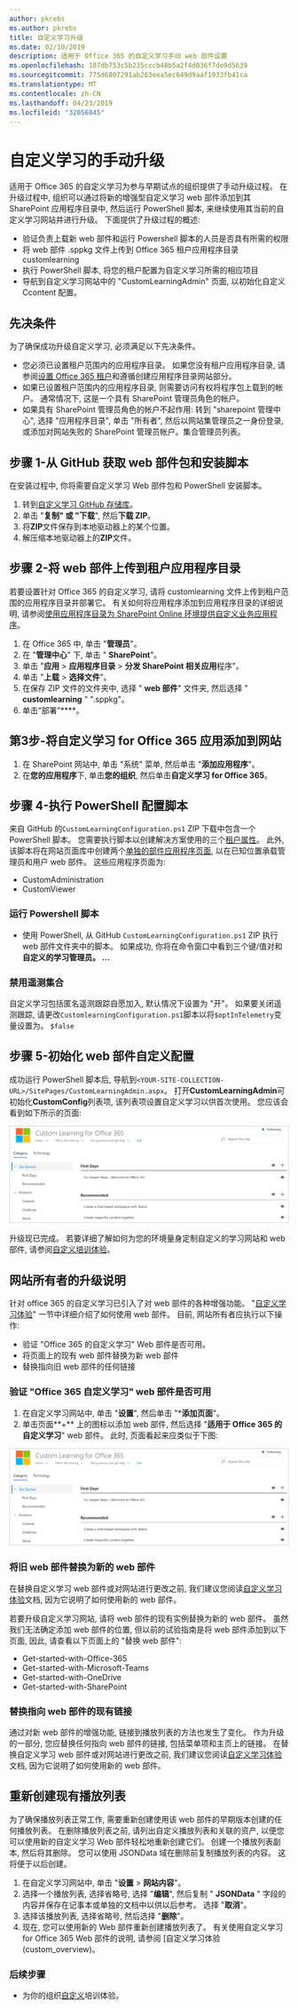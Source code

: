 ```yaml
---
author: pkrebs
ms.author: pkrebs
title: 自定义学习升级
ms.date: 02/10/2019
description: 适用于 Office 365 的自定义学习手动 web 部件设置
ms.openlocfilehash: 107db753c5b235cccb48b5a2f4d036f7de9d5639
ms.sourcegitcommit: 775d6807291ab263eea5ec649d9aaf1933fb41ca
ms.translationtype: MT
ms.contentlocale: zh-CN
ms.lasthandoff: 04/23/2019
ms.locfileid: "32056045"
---
```

# <a name="manual-upgrade-for-custom-learning"></a>自定义学习的手动升级

适用于 Office 365 的自定义学习为参与早期试点的组织提供了手动升级过程。 在升级过程中, 组织可以通过将新的增强型自定义学习 web 部件添加到其 SharePoint 应用程序目录中, 然后运行 PowerShell 脚本, 来继续使用其当前的自定义学习网站并进行升级。 下面提供了升级过程的概述: 

- 验证负责上载新 web 部件和运行 Powershell 脚本的人员是否具有所需的权限
- 将 web 部件 .sppkg 文件上传到 Office 365 租户应用程序目录 customlearning
- 执行 PowerShell 脚本, 将您的租户配置为自定义学习所需的相应项目
- 导航到自定义学习网站中的 "CustomLearningAdmin" 页面, 以初始化自定义 Ccontent 配置。

## <a name="prerequisites"></a>先决条件
为了确保成功升级自定义学习, 必须满足以下先决条件。 

- 您必须已设置租户范围内的应用程序目录。 如果您没有租户应用程序目录, 请参阅[设置 Office 365 租户](https://docs.microsoft.com/en-us/sharepoint/dev/spfx/set-up-your-developer-tenant#create-app-catalog-site)和遵循创建应用程序目录网站部分。 
- 如果已设置租户范围内的应用程序目录, 则需要访问有权将程序包上载到的帐户。 通常情况下, 这是一个具有 SharePoint 管理员角色的帐户。 
- 如果具有 SharePoint 管理员角色的帐户不起作用: 转到 "sharepoint 管理中心", 选择 "应用程序目录", 单击 "所有者", 然后以网站集管理员之一身份登录, 或添加对网站失败的 SharePoint 管理员帐户。集合管理员列表。 

## <a name="step-1---get-the-web-part-package-and-setup-script-from-github"></a>步骤 1-从 GitHub 获取 web 部件包和安装脚本
在安装过程中, 你将需要自定义学习 Web 部件包和 PowerShell 安装脚本。

1. 转到[自定义学习 GitHub 存储库](https://github.com/pnp/custom-learning-office-365)。
2. 单击 "**复制" 或 "下载**", 然后**下载 ZIP**。   
3. 将**ZIP**文件保存到本地驱动器上的某个位置。
4. 解压缩本地驱动器上的**ZIP**文件。

## <a name="step-2---upload-the-web-part-to-the-tenant-app-catalog"></a>步骤 2-将 web 部件上传到租户应用程序目录
若要设置针对 Office 365 的自定义学习, 请将 customlearning 文件上传到租户范围的应用程序目录并部署它。 有关如何将应用程序添加到应用程序目录的详细说明, 请参阅[使用应用程序目录为 SharePoint Online 环境提供自定义业务应用程序](https://docs.microsoft.com/en-us/sharepoint/use-app-catalog)。

1. 在 Office 365 中, 单击 "**管理员**"。
2. 在 "**管理中心**" 下, 单击 " **SharePoint**"。
3. 单击 "**应用** > **应用程序目录** > **分发 SharePoint 相关应用**程序"。
4. 单击 "**上载** > **选择文件**"。
5. 在保存 ZIP 文件的文件夹中, 选择 " **web 部件**" 文件夹, 然后选择 " **customlearning** " ".sppkg"。
6. 单击“部署”****。

## <a name="step-3---add-the-custom-learning-for-office-365-app-to-the-site"></a>第3步-将自定义学习 for Office 365 应用添加到网站

1. 在 SharePoint 网站中, 单击 "系统" 菜单, 然后单击 "**添加应用程序**"。 
2. 在**您的应用程序**下, 单击**您的组织**, 然后单击**自定义学习 for Office 365**。 

## <a name="step-4---execute-powershell-configuration-script"></a>步骤 4-执行 PowerShell 配置脚本
来自 GitHub 的`CustomLearningConfiguration.ps1` ZIP 下载中包含一个 PowerShell 脚本。 您需要执行脚本以创建解决方案使用的三个[租户属性](https://docs.microsoft.com/en-us/sharepoint/dev/spfx/tenant-properties)。 此外, 该脚本将在网站页面库中创建两个[单独的部件应用程序页面](https://docs.microsoft.com/en-us/sharepoint/dev/spfx/web-parts/single-part-app-pages), 以在已知位置承载管理员和用户 web 部件。 这些应用程序页面为:

- CustomAdministration
- CustomViewer

### <a name="to-run-the-powershell-script"></a>运行 Powershell 脚本
- 使用 PowerShell, 从 GitHub `CustomLearningConfiguration.ps1` ZIP 执行 web 部件文件夹中的脚本。 如果成功, 你将在命令窗口中看到三个键/值对和**自定义的学习管理员。 ...**

### <a name="disabling-telemetry-collection"></a>禁用遥测集合
自定义学习包括匿名遥测跟踪自愿加入, 默认情况下设置为 "开"。 如果要关闭遥测跟踪, 请更改`CustomlearningConfiguration.ps1`脚本以将`$optInTelemetry`变量设置为。 `$false`

## <a name="step-5---initialize-web-part-custom-configuration"></a>步骤 5-初始化 web 部件自定义配置
成功运行 PowerShell 脚本后, 导航到`<YOUR-SITE-COLLECTION-URL>/SitePages/CustomLearningAdmin.aspx`。 打开**CustomLearningAdmin**可初始化**CustomConfig**列表项, 该列表项设置自定义学习以供首次使用。 您应该会看到如下所示的页面:

![cg-adminapppage](media/cg-adminapppage.png)

升级现已完成。 若要详细了解如何为您的环境量身定制自定义的学习网站和 web 部件, 请参阅[自定义培训体验](custom_overview.md)。

## <a name="upgrade-instructions-for-site-owners"></a>网站所有者的升级说明
针对 office 365 的自定义学习已引入了对 web 部件的各种增强功能。 "[自定义学习体验](custom_overview.md)" 一节中详细介绍了如何使用 web 部件。 目前, 网站所有者应执行以下操作:  

- 验证 "Office 365 的自定义学习" Web 部件是否可用。 
- 将页面上的现有 web 部件替换为新 web 部件
- 替换指向旧 web 部件的任何链接

### <a name="verify-the-custom-learning-for-office-365-web-part-is-available"></a>验证 "Office 365 自定义学习" web 部件是否可用
1.  在自定义学习网站中, 单击 "**设置**", 然后单击 "***添加页面**"。
2.  单击页面**+** 上的图标以添加 web 部件, 然后选择 "**适用于 Office 365 的自定义学习**" web 部件。 此时, 页面看起来应类似于下图:

![cg-adminapppage](media/cg-adminapppage.png)
 
### <a name="replace-the-old-web-part-with-the-new-web-part"></a>将旧 web 部件替换为新的 web 部件
在替换自定义学习 web 部件或对网站进行更改之前, 我们建议您阅读[自定义学习体验](custom_overview.md)文档, 因为它说明了如何使用新的 web 部件。 

若要升级自定义学习网站, 请将 web 部件的现有实例替换为新的 web 部件。 虽然我们无法确定添加 web 部件的位置, 但以前的试验指南是将 web 部件添加到以下页面, 因此, 请查看以下页面上的 "替换 web 部件":

- Get-started-with-Office-365
- Get-started-with-Microsoft-Teams
- Get-started-with-OneDrive
- Get-started-with-SharePoint

### <a name="replace-existing-links-to-the-web-part"></a>替换指向 web 部件的现有链接
通过对新 web 部件的增强功能, 链接到播放列表的方法也发生了变化。 作为升级的一部分, 您应替换任何指向 web 部件的链接, 包括菜单项和主页上的链接。 在替换自定义学习 web 部件或对网站进行更改之前, 我们建议您阅读[自定义学习体验](custom_overview.md)文档, 因为它说明了如何使用新的 web 部件。 

## <a name="recreate-existing-playlists"></a>重新创建现有播放列表 
为了确保播放列表正常工作, 需要重新创建使用该 web 部件的早期版本创建的任何播放列表。 在删除播放列表之前, 请列出自定义播放列表和关联的资产, 以便您可以使用新的自定义学习 Web 部件轻松地重新创建它们。 创建一个播放列表副本, 然后将其删除。 您可以使用 JSONData 域在删除前复制播放列表的内容。 这将便于以后创建。


1. 在自定义学习网站中, 单击 "**设置** > **网站内容**"。 
2. 选择一个播放列表, 选择省略号, 选择 "**编辑**", 然后复制 " **JSONData** " 字段的内容并保存在记事本或单独的文档中以供以后参考。 选择 "**取消**"。
3. 选择该播放列表, 选择省略号, 然后选择 "**删除**"。
4. 现在, 您可以使用新的 Web 部件重新创建播放列表了。
有关使用自定义学习 for Office 365 Web 部件的说明, 请参阅 [自定义学习体验 (custom_overview)。

### <a name="next-steps"></a>后续步骤
- 为你的组织[自定义](custom_overview.md)培训体验。

